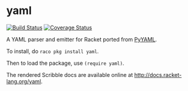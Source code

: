 yaml
====
[![Build Status](https://travis-ci.org/esilkensen/yaml.png?branch=master)](https://travis-ci.org/esilkensen/yaml)
[![Coverage Status](https://codecov.io/gh/esilkensen/yaml/branch/master/graph/badge.png)](https://codecov.io/gh/esilkensen/yaml)

A YAML parser and emitter for Racket ported from [PyYAML](http://pyyaml.org).

To install, do `raco pkg install yaml`.

Then to load the package, use `(require yaml)`.

The rendered Scribble docs are available online at http://docs.racket-lang.org/yaml.
